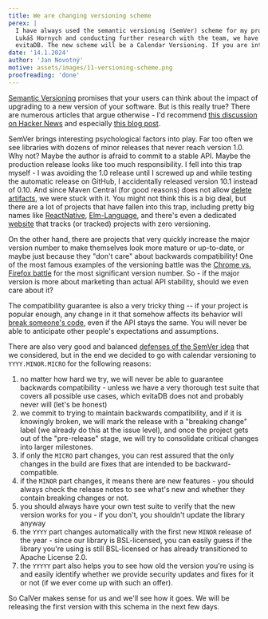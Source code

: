 ```yaml
---
title: We are changing versioning scheme
perex: |
  I have always used the semantic versioning (SemVer) scheme for my projects.  However, after discussing with my friend 
  Lukáš Hornych and conducting further research with the team, we have decided to change the versioning scheme for 
  evitaDB. The new scheme will be a Calendar Versioning. If you are interested in following our debate, read on.
date: '14.1.2024'
author: 'Jan Novotný'
motive: assets/images/11-versioning-scheme.png
proofreading: 'done'
---
```


[Semantic Versioning](https://semver.org/) promises that your users can think about the impact of upgrading to a new 
version of your software. But is this really true? There are numerous articles that argue otherwise - I'd recommend 
[this discussion on Hacker News](https://news.ycombinator.com/item?id=21967879) and especially 
[this blog post](https://sedimental.org/designing_a_version.html).

SemVer brings interesting psychological factors into play. Far too often we see libraries with dozens of minor releases 
that never reach version 1.0. Why not? Maybe the author is afraid to commit to a stable API. Maybe the production 
release looks like too much responsibility. I fell into this trap myself - I was avoiding the 1.0 release until 
I screwed up and while testing the automatic release on GitHub, I accidentally released version 10.1 instead of 0.10.
And since Maven Central (for good reasons) does not allow [delete artifacts](https://central.sonatype.org/faq/can-i-change-a-component/),
we were stuck with it. You might not think this is a big deal, but there are a lot of projects that have fallen into 
this trap, including pretty big names like [ReactNative](https://reactnative.dev/versions), 
[Elm-Language](https://elm-lang.org/news), and there's even a dedicated [website](https://0ver.org/) that tracks 
(or tracked) projects with zero versioning.

On the other hand, there are projects that very quickly increase the major version number to make themselves look more 
mature or up-to-date, or maybe just because they "don't care" about backwards compatibility! One of the most famous 
examples of the versioning battle was the [Chrome vs. Firefox battle](https://sedimental.org/designing_a_version.html#case-study-chrome-vs-firefox) 
for the most significant version number. So - if the major version is more about marketing than actual API stability,
should we even care about it?

The compatibility guarantee is also a very tricky thing -- if your project is popular enough, any change in it that 
somehow affects its behavior will [break someone's code](https://xkcd.com/1172/), even if the API stays the same. 
You will never be able to anticipate other people's expectations and assumptions.

There are also very good and balanced [defenses of the SemVer idea](https://caremad.io/posts/2016/02/versioning-software/) 
that we considered, but in the end we decided to go with calendar versioning to `YYYY.MINOR.MICRO` for the following
reasons:

1. no matter how hard we try, we will never be able to guarantee backwards compatibility - unless we have a very 
    thorough test suite that covers all possible use cases, which evitaDB does not and probably never will (let's be 
    honest)
2. we commit to trying to maintain backwards compatibility, and if it is knowingly broken, we will mark the release
    with a "breaking change" label (we already do this at the issue level), and once the project gets out of the 
    "pre-release" stage, we will try to consolidate critical changes into larger milestones.
3. if only the `MICRO` part changes, you can rest assured that the only changes in the build are fixes that are intended 
    to be backward-compatible.
4. if the `MINOR` part changes, it means there are new features - you should always check the release notes to see 
    what's new and whether they contain breaking changes or not.
5. you should always have your own test suite to verify that the new version works for you - if you don't, you shouldn't 
    update the library anyway
6. the `YYYY` part changes automatically with the first new `MINOR` release of the year - since our library is 
    BSL-licensed, you can easily guess if the library you're using is still BSL-licensed or has already transitioned to 
    Apache License 2.0.
7. the `YYYYY` part also helps you to see how old the version you're using is and easily identify whether we provide
    security updates and fixes for it or not (if we ever come up with such an offer).

So CalVer makes sense for us and we'll see how it goes. We will be releasing the first version with this schema in 
the next few days.